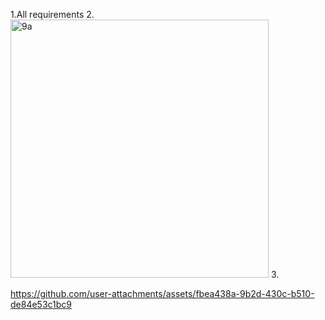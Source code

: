 1.All requirements
2.<img width="413" alt="9a" src="https://github.com/user-attachments/assets/b61e537a-ff1d-4834-823f-4ac56c2b8449">
3.

https://github.com/user-attachments/assets/fbea438a-9b2d-430c-b510-de84e53c1bc9

